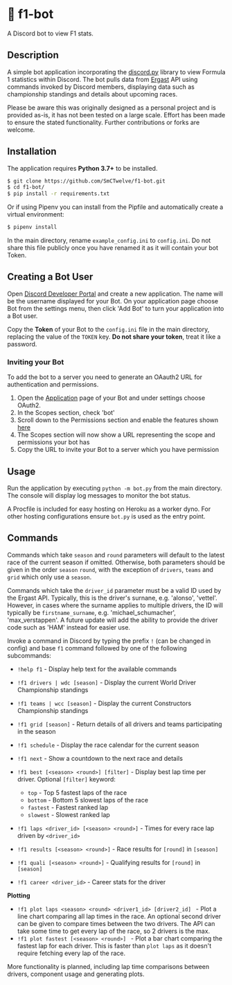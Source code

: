 # 🏁 f1-bot
A Discord bot to view F1 stats.

## Description
A simple bot application incorporating the [discord.py](https://github.com/Rapptz/discord.py/tree/rewrite) library to view Formula 1 statistics within Discord. The bot pulls data from [Ergast](http://ergast.com/mrd/) API using commands invoked by Discord members, displaying data such as championship standings and details about upcoming races.

Please be aware this was originally designed as a personal project and is provided as-is, it has not been tested on a large scale. Effort has been made to ensure the stated functionality. Further contributions or forks are welcome.

## Installation
The application requires **Python 3.7+** to be installed.

```bash
$ git clone https://github.com/SmCTwelve/f1-bot.git
$ cd f1-bot/
$ pip install -r requirements.txt
```

Or if using Pipenv you can install from the Pipfile and automatically create a virtual environment:
```bash
$ pipenv install
```
In the main directory, rename `example_config.ini` to `config.ini`.
Do not share this file publicly once you have renamed it as it will contain your bot Token.

## Creating a Bot User
Open [Discord Developer Portal](https://discordapp.com/developers/applications/) and create a new application. The name will be the username displayed for your Bot. On your application page choose Bot from the settings menu, then click 'Add Bot' to turn your application into a Bot user.

Copy the **Token** of your Bot to the `config.ini` file in the main directory, replacing the value of the `TOKEN` key. **Do not share your token**, treat it like a password.

### Inviting your Bot
To add the bot to a server you need to generate an OAauth2 URL for authentication and permissions.

1. Open the [Application](https://discordapp.com/developers/applications/) page of your Bot and under settings choose OAuth2.
2. In the Scopes section, check 'bot'
3. Scroll down to the Permissions section and enable the features shown [here](https://i.imgur.com/1bQ9xD8.png)
4. The Scopes section will now show a URL representing the scope and permissions your bot has
5. Copy the URL to invite your Bot to a server which you have permission

## Usage
Run the application by executing `python -m bot.py` from the main directory. The console will display log messages to monitor the bot status.

A Procfile is included for easy hosting on Heroku as a worker dyno. For other hosting configurations ensure `bot.py` is used as the entry point.

## Commands
Commands which take `season` and `round` parameters will default to the latest race of the current season if omitted. Otherwise, both parameters should be given in the order `season` `round`, with the exception of `drivers`, `teams` and `grid` which only use a `season`.

Commands which take the `driver_id` parameter must be a valid ID used by the Ergast API. Typically, this is the driver's surnane, e.g. 'alonso', 'vettel'. However, in cases where the surname applies to multiple drivers, the ID will typically be `firstname_surname`, e.g. 'michael_schumacher', 'max_verstappen'. A future update will add the ability to provide the driver code such as 'HAM' instead for easier use.

Invoke a command in Discord by typing the prefix `!` (can be changed in config) and base `f1` command followed by one of the following subcommands:

- `!help f1` -  Display help text for the available commands

- `!f1 drivers | wdc [season]` - Display the current World Driver Championship standings
- `!f1 teams | wcc [season]` - Display the current Constructors Championship standings
- `!f1 grid [season]` -  Return details of all drivers and teams participating in the season
- `!f1 schedule` -  Display the race calendar for the current season
- `!f1 next` -  Show a countdown to the next race and details
- `!f1 best [<season> <round>] [filter]` - Display best lap time per driver. Optional `[filter]` keyword:
  - `top` - Top 5 fastest laps of the race
  - `bottom` -  Bottom 5 slowest laps of the race
  - `fastest` - Fastest ranked lap
  - `slowest` - Slowest ranked lap
- `!f1 laps <driver_id> [<season> <round>]` -  Times for every race lap driven by `<driver_id>`
- `!f1 results [<season> <round>]` - Race results for `[round]` in `[season]`
- `!f1 quali [<season> <round>]` - Qualifying results for `[round]` in `[season]`
- `!f1 career <driver_id>` -  Career stats for the driver

**Plotting**
- `!f1 plot laps <season> <round> <driver1_id> [driver2_id] ` - Plot a line chart comparing all lap times in the race. An optional second driver can be given to compare times between the two drivers. The API can take some time to get every lap of the race, so 2 drivers is the max.
- `!f1 plot fastest [<season> <round>] ` - Plot a bar chart comparing the fastest lap for each driver. This is faster than `plot laps` as it doesn't require fetching every lap of the race.

More functionality is planned, including lap time comparisons between drivers, component usage and generating plots.
